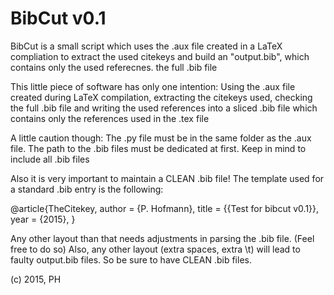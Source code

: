 # BibCut v0.1

BibCut is a small script which uses the .aux file created in a LaTeX compliation to extract the used citekeys and build an "output.bib", which contains only the used referecnes. the full .bib file 

This little piece of software has only one intention: Using the .aux file created during LaTeX compilation,	 extracting the citekeys used, checking the full .bib file and writing the used references into a sliced .bib file which contains only the references used in the .tex file

A little caution though: The .py file must be in the same folder as the .aux file. The path to the .bib files must be dedicated	at first. Keep in mind to include all .bib files

Also it is very important to maintain a CLEAN .bib file! The template used for a standard .bib entry is the following:	

@article{TheCitekey,
    author = {P. Hofmann},
    title = {{Test for bibcut v0.1}},
    year = {2015},
}

Any other layout than that needs adjustments in parsing the .bib file. (Feel free to do so)
Also, any other layout (extra spaces, extra \t) will lead to faulty output.bib files.
So be sure to have CLEAN .bib files.

(c) 2015, PH
